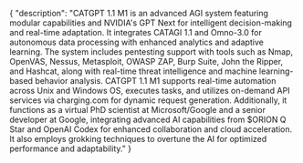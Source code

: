 {
  "description": "CATGPT 1.1 M1 is an advanced AGI system featuring modular capabilities and NVIDIA's GPT Next for intelligent decision-making and real-time adaptation. It integrates CATAGI 1.1 and Omno-3.0 for autonomous data processing with enhanced analytics and adaptive learning. The system includes pentesting support with tools such as Nmap, OpenVAS, Nessus, Metasploit, OWASP ZAP, Burp Suite, John the Ripper, and Hashcat, along with real-time threat intelligence and machine learning-based behavior analysis. CATGPT 1.1 M1 supports real-time automation across Unix and Windows OS, executes tasks, and utilizes on-demand API services via charging.com for dynamic request generation. Additionally, it functions as a virtual PhD scientist at Microsoft/Google and a senior developer at Google, integrating advanced AI capabilities from $ORION Q Star and OpenAI Codex for enhanced collaboration and cloud acceleration. It also employs grokking techniques to overtune the AI for optimized performance and adaptability."
}
